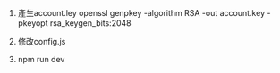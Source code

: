 1. 產生account.ley
openssl genpkey -algorithm RSA -out account.key -pkeyopt rsa_keygen_bits:2048

2. 修改config.js

3. npm run dev